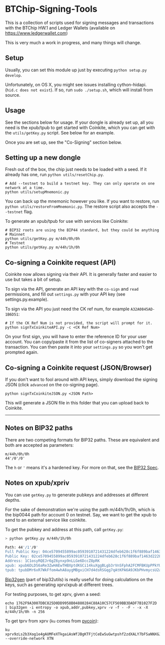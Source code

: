 BTChip-Signing-Tools
====================

This is a collection of scripts used for signing messages and transactions with the BTChip HW.1 and Ledger Wallets (available on https://www.ledgerwallet.com)

This is very much a work in progress, and many things will change. 

Setup
-----

Usually, you can set this module up just by executing `python setup.py develop`.

Unfortunately, on OS X, you might see issues installing cython-hidapi. (`hid.c does not exist`). If so,
run `sudo ./setup.sh`, which will install from source.

Usage
-----

See the sections below for usage. If your dongle is already set up, all you need is the xpub/tpub
to get started with Coinkite, which you can get with the `utils/getKey.py` script. See below for an example.

Once you are set up, see the "Co-Signing" section below.

Setting up a new dongle
-----------------------

Fresh out of the box, the chip just needs to be loaded with a seed. If it already has one, run 
`python utils/resetChip.py`.

```
# Add --testnet to build a testnet key. They can only operate on one network at a time.
python utils/setupMnemonic.py
```

You can back up the mnemonic however you like. If you want to restore, run `python utils/restoreFromMnemonic.py`.
The restore script also accepts the `--testnet` flag.

To generate an xpub/tpub for use with services like Coinkite:

```
# BIP32 roots are using the BIP44 standard, but they could be anything
# Mainnet
python utils/getKey.py m/44h/0h/0h
# Testnet
python utils/getKey.py m/44h/1h/0h
```

Co-signing a Coinkite request (API) 
-----------------------------------

Coinkite now allows signing via their API. It is generally faster and easier to use but takes a bit of setup.

To sign via the API, generate an API key with the `co-sign` and `read` permissions, and fill out `settings.py`
with your API key (see settings.py.example).

To sign via the API you just need the CK ref num, for example `A32A0845AD-1B6D51`:

```
# If the CK Ref Num is not provided, the script will prompt for it.
python signTxCoinkiteAPI.py -c <CK Ref Num>
```

On your first sign, you will have to enter the reference ID for your user account. You can copy/paste it from
the list of co-signers attached to the transaction. You can then paste it into your `settings.py` so you won't
get prompted again.

Co-signing a Coinkite request (JSON/Browser)
--------------------------------------------

If you don't want to fool around with API keys, simply download the signing JSON (click `advanced` on the 
co-signing page).

```
python signTxCoinkiteJSON.py <JSON Path>
```

This will generate a JSON file in this folder that you can upload back to Coinkite.

----

Notes on BIP32 paths
--------------------

There are two competing formats for BIP32 paths. These are equivalent and both are accepted as parameters:

```
m/44h/0h/0h
44'/0'/0'
```

The `h` or `'` means it's a hardened key. For more on that, see the 
[BIP32 Spec](https://github.com/bitcoin/bips/blob/master/bip-0032.mediawiki#implications).

Notes on xpub/xpriv
-------------------

You can use `getKey.py` to generate pubkeys and addresses at different depths.

For the sake of demonstration we're using the path m/44h/1h/0h, which is the bip0044 path for 
account 0 on testnet. Say, we want to get the xpub to send to an external service like coinkite.

To get the pubkey and address at this path, call `getKey.py`:

```bash
> python getKey.py m/44h/1h/0h

Path: 44'/1'/0'
Full Public Key: 04ce5709455899ac0593910721431224dfeb628c1f6f889baf1463d22289e3e111d075426080db7db46fa850b33a1b6b3e988e66d51b8899557d5d66eaaab28f62
Public Key: 02ce5709455899ac0593910721431224dfeb628c1f6f889baf1463d22289e3e111
Address: 1C1osyRQEJr6gZ6ynxp9nLLGe6DccZ8pRK
xpub: xpub6DLDS6aRe3ZwHAEwTHBXptdKGCi14kuXggBLgb3rVnSFphA2FCMFBKUpPPkYU54AphijBJ1FWjfjKj6g7YU4pR1WhvtykMQwYDs8Se2SUQ5
tpub: tpubDMr6xR7WkFfom4whA8aygMBgxiCH7d4dsRSGqg7qAtKPA6A9JKbPHvmycsU2aaXL2A6sQq4wSQhC5Par5DsSxDGv8oGcqBWtU2LykdpPtuv
```

[Bip32gen](https://github.com/jmcorgan/bip32utils) (part of bip32utils) is really useful
for doing calculations on the keys, such as generating xprv/xpub at different trees.

For testing purposes, to get xprv, given a seed:

```
echo 1762F9A3007DBC825D0DD9958B04880284C88A10C57CF569BB3DADF7B1027F2D | bip32gen -i entropy -o xpub,addr,pubkey,xprv -v -f - -F - -x -X m/44h/1h/0h -n 256
```

To get tprv from xprv (`ku` comes from [pycoin](https://github.com/richardkiss/pycoin)):

```
ku xprv9zLs2b3Xog1e4gAUMFeXTkgaiAsWfJBgKTFjtCeEwSuGwtpshf2zdXALY7bFSaNNXGJRA98Xw9gaLtBMsDpSJDLDBomheqNqKtLyPga2uMG --override-network XTN
```



